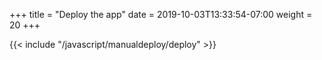 +++
title = "Deploy the app"
date = 2019-10-03T13:33:54-07:00
weight = 20
+++

{{< include "/javascript/manualdeploy/deploy" >}}
